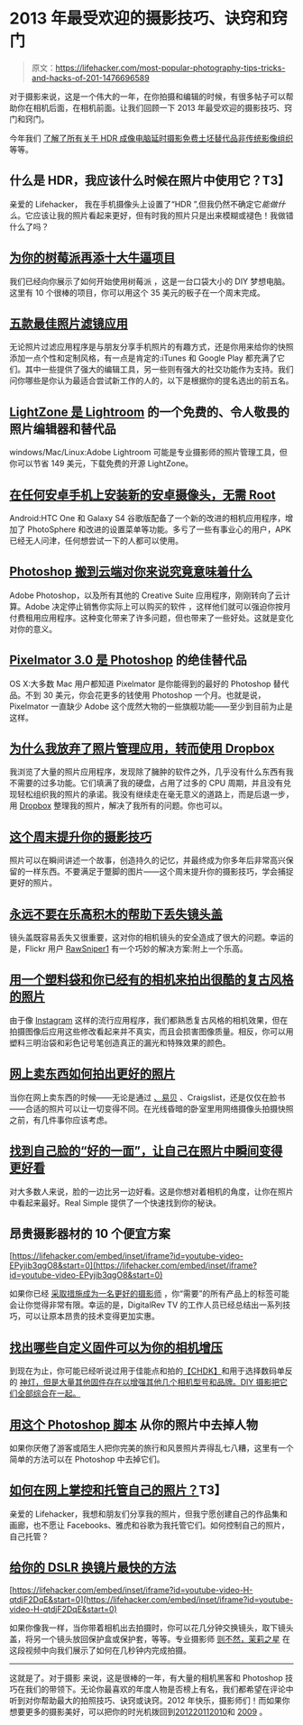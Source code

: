 # 2013 年最受欢迎的摄影技巧、诀窍和窍门

> 原文：<https://lifehacker.com/most-popular-photography-tips-tricks-and-hacks-of-201-1476696589>

对于摄影来说，这是一个伟大的一年，在你拍摄和编辑的时候，有很多帖子可以帮助你在相机后面，在相机前面。让我们回顾一下 2013 年最受欢迎的摄影技巧、窍门和窍门。



今年我们 [了解了所有关于 HDR 成像](https://lifehacker.com/what-is-hdr-and-when-should-i-use-it-in-my-photos-5991508)[电脑延时摄影](http://lifehacker.com/ten-more-awesome-projects-for-your-raspberry-pi-5978871)[免费土坯替代品](http://lifehacker.com/lightzone-is-a-free-awesome-photo-editor-and-alternati-1445640040)[非传统影像组织](http://lifehacker.com/why-i-ditched-photo-management-apps-and-use-dropbox-ins-1063233673) 等等。

## 什么是 HDR，我应该什么时候在照片中使用它？T3】

亲爱的 Lifehacker，
我在手机摄像头上设置了“HDR ”,但我仍然不确定它*能做什么*。它应该让我的照片看起来更好，但有时我的照片只是出来模糊或褪色！我做错什么了吗？

## [为你的树莓派再添十大牛逼项目](http://lifehacker.com/ten-more-awesome-projects-for-your-raspberry-pi-5978871)

我们已经向你展示了如何开始使用树莓派 ，这是一台口袋大小的 DIY 梦想电脑。这里有 10 个很棒的项目，你可以用这个 35 美元的板子在一个周末完成。

## [五款最佳照片滤镜应用](http://lifehacker.com/five-best-photo-filter-apps-5970648)

无论照片过滤应用程序是与朋友分享手机照片的有趣方式，还是你用来给你的快照添加一点个性和定制风格，有一点是肯定的:iTunes 和 Google Play 都充满了它们。其中一些提供了强大的编辑工具，另一些则有强大的社交功能作为支持。我们问你哪些是你认为最适合尝试新工作的人的，以下是根据你的提名选出的前五名。

## [LightZone 是 Lightroom](http://lifehacker.com/lightzone-is-a-free-awesome-photo-editor-and-alternati-1445640040) 的一个免费的、令人敬畏的照片编辑器和替代品

windows/Mac/Linux:Adobe Lightroom 可能是专业摄影师的照片管理工具，但你可以节省 149 美元，下载免费的开源 LightZone。

## [在任何安卓手机上安装新的安卓摄像头，无需 Root](http://lifehacker.com/install-the-new-android-camera-on-any-android-phone-no-711043020)

Android:HTC One 和 Galaxy S4 谷歌版配备了一个新的改进的相机应用程序，增加了 PhotoSphere 和改进的设置菜单等功能。多亏了一些有事业心的用户，APK 已经无人问津，任何想尝试一下的人都可以使用。

## [Photoshop 搬到云端对你来说究竟意味着什么](http://lifehacker.com/what-photoshops-move-to-the-cloud-actually-means-for-y-494225482)

Adobe Photoshop，以及所有其他的 Creative Suite 应用程序，刚刚转向了云计算。Adobe 决定停止销售你实际上可以购买的软件 ，这样他们就可以强迫你按月付费租用应用程序。这种变化带来了许多问题，但也带来了一些好处。这就是变化对你的意义。

## [Pixelmator 3.0 是 Photoshop](http://lifehacker.com/pixelmator-3-0-is-a-seriously-good-replacement-for-phot-1450370576) 的绝佳替代品

OS X:大多数 Mac 用户都知道 Pixelmator 是你能得到的最好的 Photoshop 替代品。不到 30 美元，你会花更多的钱使用 Photoshop 一个月。也就是说，Pixelmator 一直缺少 Adobe 这个庞然大物的一些旗舰功能——至少到目前为止是这样。

## [为什么我放弃了照片管理应用，转而使用 Dropbox](http://lifehacker.com/why-i-ditched-photo-management-apps-and-use-dropbox-ins-1063233673)

我浏览了大量的照片应用程序，发现除了臃肿的软件之外，几乎没有什么东西有我不需要的过多功能。它们填满了我的硬盘，占用了过多的 CPU 周期，并且没有兑现轻松组织我的照片的承诺。我没有继续走在毫无意义的道路上，而是后退一步，用 [Dropbox](http://dropbox.com/) 整理我的照片，解决了我所有的问题。你也可以。

## [这个周末提升你的摄影技巧](http://lifehacker.com/boost-your-photography-skills-this-weekend-994954502)

照片可以在瞬间讲述一个故事，创造持久的记忆，并最终成为你多年后非常高兴保留的一样东西。不要满足于蹩脚的图片——这个周末提升你的摄影技巧，学会捕捉更好的照片。

## [永远不要在乐高积木的帮助下丢失镜头盖](http://lifehacker.com/never-lose-a-lens-cap-with-the-help-of-a-lego-brick-5980237)

镜头盖既容易丢失又很重要，这对你的相机镜头的安全造成了很大的问题。幸运的是，Flickr 用户 [RawSniper1](http://www.flickr.com/photos/akphotographie/) 有一个巧妙的解决方案:附上一个乐高。

## [用一个塑料袋和你已经有的相机来拍出很酷的复古风格的照片](https://lifehacker.com/use-a-plastic-bag-and-the-camera-you-already-have-to-cr-5992493)

由于像 [Instagram](http://instagram.com/) 这样的流行应用程序，我们都熟悉复古风格的相机效果，但在拍摄图像后应用这些修改看起来并不真实，而且会损害图像质量。相反，你可以用塑料三明治袋和彩色记号笔创造真正的漏光和特殊效果的颜色。

## [网上卖东西如何拍出更好的照片](http://lifehacker.com/how-to-take-better-photos-when-selling-things-online-1079579143)

当你在网上卖东西的时候——无论是通过 [、易贝](http://fave.co/1aGbW0B) 、Craigslist，还是仅仅在脸书——合适的照片可以让一切变得不同。在光线昏暗的卧室里用网络摄像头拍摄快照之前，有几件事你应该考虑。

## [找到自己脸的“好的一面”，让自己在照片中瞬间变得更好看](http://lifehacker.com/find-the-good-side-of-your-face-to-instantly-look-bet-1450741116)

对大多数人来说，脸的一边比另一边好看。这是你想对着相机的角度，让你在照片中看起来最好。Real Simple 提供了一个快速找到你的秘诀。

## 昂贵摄影器材的 10 个便宜方案

 [https://lifehacker.com/embed/inset/iframe?id=youtube-video-EPyjib3qgO8&start=0](https://lifehacker.com/embed/inset/iframe?id=youtube-video-EPyjib3qgO8&start=0) 

如果你已经 [采取措施成为一名更好的摄影师](https://lifehacker.com/basics-of-photography-the-complete-guide-5815742) ，你“需要”的所有产品上的标签可能会让你觉得非常有限。幸运的是，DigitalRev TV 的工作人员已经总结出一系列技巧，可以让原本昂贵的技术变得更加实惠。

## [找出哪些自定义固件可以为你的相机增压](http://lifehacker.com/find-out-which-custom-firmware-can-supercharge-your-cam-510327234)

到现在为止，你可能已经听说过用于佳能点和拍的[【CHDK】](https://lifehacker.com/turn-your-point-and-shoot-into-a-super-camera-387380)和用于选择数码单反 的 [神灯，但是大量其他固件存在以增强其他几个相机型号和品牌。DIY 摄影把它们全部综合在一起。](http://lifehacker.com/transform-your-dslr-into-a-supercharged-professional-v-5729101)

## [用这个 Photoshop 脚本](http://lifehacker.com/remove-people-from-your-photos-with-this-photoshop-scri-1245505649) 从你的照片中去掉人物

如果你厌倦了游客或陌生人把你完美的旅行和风景照片弄得乱七八糟，这里有一个简单的方法可以在 Photoshop 中去掉它们。

## [如何在网上掌控和托管自己的照片？](http://lifehacker.com/how-can-i-take-control-and-host-my-own-photos-online-1461903693)T3】

亲爱的 Lifehacker，我想和朋友们分享我的照片，但我宁愿创建自己的作品集和画廊，也不愿让 Facebooks、雅虎和谷歌为我托管它们。如何控制自己的照片，自己托管？

## [给你的 DSLR 换镜片最快的方法](http://lifehacker.com/the-fastest-way-to-change-lenses-on-your-dslr-1191321251)

 [https://lifehacker.com/embed/inset/iframe?id=youtube-video-H-qtdjF2DqE&start=0](https://lifehacker.com/embed/inset/iframe?id=youtube-video-H-qtdjF2DqE&start=0) 

如果你像我一样，当你带着相机出去拍摄时，你可以花几分钟交换镜头，取下镜头盖，将另一个镜头放回保护盒或保护套，等等。专业摄影师 [则不然，茉莉之星](http://www.jasminestarblog.com/) 在这段视频中向我们展示了如何在几秒钟内完成拍摄。

* * *

这就是了。对于摄影 来说，这是很棒的一年，有大量的相机黑客和 Photoshop 技巧在我们的带领下。无论你最喜欢的年度人物是否榜上有名，我们都希望在评论中听到对你帮助最大的拍照技巧、诀窍或诀窍。2012 年快乐，摄影师们！而如果你想要更多的摄影美好，可以把你的时光机拨回到[2012](https://lifehacker.com/most-popular-photography-tips-tricks-and-hacks-of-201-5965981)[2011](http://lifehacker.com/most-popular-photography-tips-tricks-and-hacks-of-201-5866662)[2010](http://lifehacker.com/most-popular-photography-tips-tricks-and-hacks-of-201-5711682)和 [2009](http://lifehacker.com/most-popular-photography-hacks-of-2009-5424825) 。